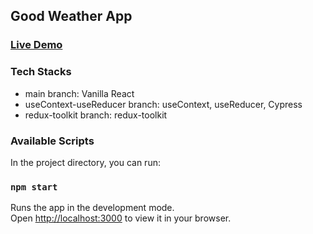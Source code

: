 ## Good Weather App

### [Live Demo](https://yaoliu928.github.io/OnlinePost-ReduxToolkit/)

### Tech Stacks

- main branch: Vanilla React
- useContext-useReducer branch: useContext, useReducer, Cypress
- redux-toolkit branch: redux-toolkit

### Available Scripts

In the project directory, you can run:

### `npm start`

Runs the app in the development mode.\
Open [http://localhost:3000](http://localhost:3000) to view it in your browser.
